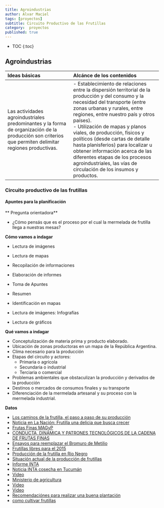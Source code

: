 ```yaml
---
title: Agroindustrias
author: Alvar Maciel
tags: [proyectos]
subtitle: Circuito Productivo de las Frutillas
category:  proyectos
published: true
---
```


* TOC
{:toc}

## Agroindustrias

|Ideas básicas| Alcánce de los contenidos|
|:---|:---|
|Las actividades agroindustriales predominantes y la forma de organización de la producción son criterios que permiten delimitar regiones productivas.|- Establecimiento de relaciones entre la dispersión territorial de la producción y del consumo y la necesidad del transporte (entre zonas urbanas y rurales, entre regiones, entre nuestro país y otros países). <br> - Utilización de mapas y planos viales, de producción, físicos y políticos (desde cartas de detalle hasta planisferios) para localizar u obtener información acerca de las diferentes etapas de los procesos agroindustriales, las vías de circulación de los insumos y productos.|

### Circuito productivo de las frutillas

#### Apuntes para la planificación

** Pregunta orientadora**
- ¿Cómo pensás que es el proceso por el cual la mermelada de frutilla llega a nuestras mesas?

**Cómo vamos a indagar**
- Lectura de imágenes
- Lectura de mapas
- Recopilación de informaciones
- Elaboración de informes

- Toma de Apuntes
- Resumen
- Identificación en mapas
- Lectura de imágenes: Infografías
- Lectura de gráficos

**Qué vamos a indagar**
- Conceptulización de materia prima y producto elaborado.
- Ubicación de zonas productoras en un mapa de la República Argentina.
- Clima necesario para la producción
- Etapas del circuito y actores:
  - Primaria o agrícola
  - Secundaria o industrial
  - Terciaria o comercial
- Problemas ambientales que obstaculizan la producción y derivados de la producción
- Destinos o mercados de consumos finales y su transporte
- Diferenciación de la mermelada artesanal y su proceso con la mermelada industrial.


**Datos**
- [Los caminos de la frutilla, el paso a paso de su producción](http://feriafresca.com.ar/los-caminos-de-la-frutilla-el-paso-a-paso-de-su-produccion/)
- [Noticia en La Nación: Frutilla una delicia que busca crecer](https://www.lanacion.com.ar/2015024-frutilla-una-delicia-que-busca-crecer)
- [Frutas Finas MAGyP](http://slideplayer.es/slide/1050274/)
- [CONDUCTA, DINÁMICA Y PATRONES TECNOLÓGICOS DE LA CADENA DE FRUTAS FINAS](http://www.mincyt.gob.ar/adjuntos/archivos/000/036/0000036207.pdf)
- [Ensayos para reemplazar el Bromuro de Metilio](https://www.lagaceta.com.ar/nota/464450/rural/ensayos-frutilla-para-reemplazar-al-bromuro-metilo.html)
- [Frutillas libres para el 2015](https://inta.gob.ar/noticias/frutillas-libres-para-el-2015)
- [Producción de la frutilla en Rio Negro](https://www.rionegro.com.ar/pulso/produccion-de-frutillas-en-la-region-una-propuesta-viable-EARN_8007670)
- [Situación actual de la producción de frutillas](http://suenaacampo.com/2017/08/03/situacion-actual-la-produccion-las-frutas-finas-argentina/)
- [Informe INTA](http://intainforma.inta.gov.ar/?p=22316)
- [Noticia INTA cosecha en Tucumán](https://inta.gob.ar/noticias/frutilla-condiciones-del-cultivo-en-el-inicio-de-la-cosecha-en-tucuman)
- [Video](https://www.youtube.com/watch?v=5dMO0zyqBfw)
- [Ministerio de agricultura](http://www.minagri.gob.ar/new/0-0/programas/dma/newsletters/nro37/newsletter_frutilla_0102.php)
- [Video](https://www.youtube.com/watch?v=TZ0J-BiGpzw)
- [Video](https://www.youtube.com/watch?v=mSZ1578WVYU)
- [Recomendaciónes para realizar una buena plantación](https://inta.gob.ar/noticias/recomendaciones-para-realizar-una-buena-plantacion-de-frutillas)
- [como cultivar frutillas](http://www.elbroteurbano.com/como-cultivar-frutillas/)
